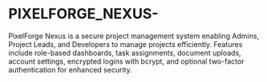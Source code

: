 # PIXELFORGE_NEXUS-
PixelForge Nexus is a secure project management system enabling Admins, Project Leads, and Developers to manage projects efficiently. Features include role-based dashboards, task assignments, document uploads, account settings, encrypted logins with bcrypt, and optional two-factor authentication for enhanced security.

